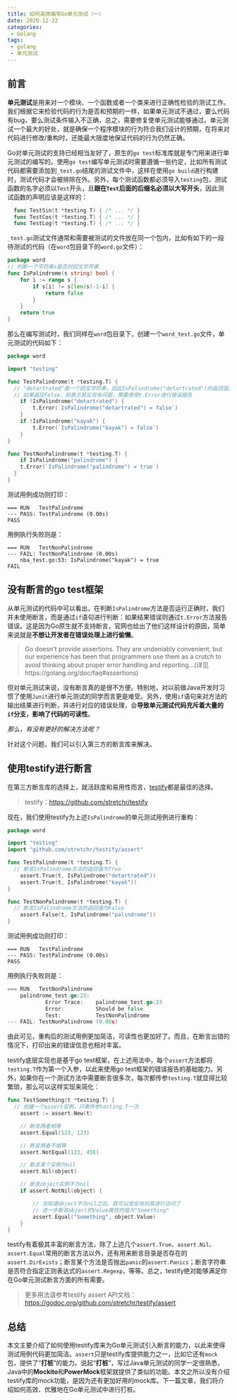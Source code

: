 ```yaml
---
title: 如何高效编写Go单元测试（一）
date: 2020-12-22
categories:
 - Golang
tags:
 - golang
 - 单元测试
---
```


## 前言

**单元测试**是用来对一个模块、一个函数或者一个类来进行正确性检验的测试工作。我们根据它来检验代码的行为是否和预期的一样，如果单元测试不通过，要么代码有bug，要么测试条件输入不正确，总之，需要修复使单元测试能够通过。单元测试一个最大的好处，就是确保一个程序模块的行为符合我们设计的预期，在将来对代码进行修改/重构时，还能最大限度地保证代码的行为仍然正确。

Go对单元测试的支持已经相当友好了，原生的`go test`标准库就是专门用来进行单元测试的编写的。使用`go test`编写单元测试时需要遵循一些约定，比如所有测试代码都需要添加到`_test.go`结尾的测试文件中，这样在使用`go build`进行构建时，测试代码才会被排除在外。另外，每个测试函数都必须导入`testing`包，测试函数的名字必须以`Test`开头，且**跟在`Test`后面的后缀名必须以大写开头**，因此测试函数的声明应该是这样的：

```go
  func TestSin(t *testing.T) { /* ... */ }
  func TestCos(t *testing.T) { /* ... */ }
  func TestLog(t *testing.T) { /* ... */ }
```

`_test.go`测试文件通常和需要被测试的文件放在同一个包内，比如有如下的一段待测试的代码（在`word`包目录下的`word.go`文件）：

```go
package word
// 判断一个字符串s是否时回文字符串
func IsPalindrome(s string) bool {
    for i := range s {
        if s[i] != s[len(s)-1-i] {
            return false
        } 
    }
    return true
}
```

那么在编写测试时，我们同样在`word`包目录下，创建一个`word_test.go`文件，单元测试的代码如下：

```go
package word

import "testing"

func TestPalindrome(t *testing.T) {
  // "detartrated"是一个回文字符串，因此IsPalindrome("detartrated")的返回值应该为true
  // 如果返回false，则表示其实现有问题，需要使用t.Error进行错误报告
	if !IsPalindrome("detartrated") {
		t.Error(`IsPalindrome("detartrated") = false`)
	}
	if !IsPalindrome("kayak") {
		t.Error(`IsPalindrome("kayak") = false`)
	}
}

func TestNonPalindrome(t *testing.T) {
	if IsPalindrome("palindrome") {
    t.Error(`IsPalindrome("palindrome") = true`) 
  }
}
```

测试用例成功则打印：

```shell
=== RUN   TestPalindrome
--- PASS: TestPalindrome (0.00s)
PASS
```

用例执行失败则是：

```
=== RUN   TestNonPalindrome
--- FAIL: TestNonPalindrome (0.00s)
    nba_test.go:53: IsPalindrome("kayak") = true
FAIL
```

## 没有断言的go test框架

从单元测试的代码中可以看出，在判断`IsPalindrome`方法是否运行正确时，我们并未使用断言，而是通过`if`语句进行判断：如果结果错误则通过`t.Error`方法报告错误。这是因为Go原生就不支持断言，官网也给出了他们这样设计的原因，简单来说就是**不想让开发者在错误处理上进行偷懒**。

> Go doesn't provide assertions. They are undeniably convenient, but our experience has been that programmers use them as a crutch to avoid thinking about proper error handling and reporting...(详见https://golang.org/doc/faq#assertions)

但对单元测试来说，没有断言真的是很不方便。特别地，对以前做Java开发时习惯了使用`Junit`进行单元测试的同学而言更是难受。另外，使用`if`语句来对方法的输出结果进行判断，并进行对应的错误处理，会**导致单元测试代码充斥着大量的`if`分支，影响了代码的可读性**。

 *那么，有没有更好的解决方法呢？*

针对这个问题，我们可以引入第三方的断言库来解决。

## 使用testify进行断言

在第三方断言库的选择上，就活跃度和易用性而言，[testify](https://github.com/stretchr/testify)都是最佳的选择。

> testify：https://github.com/stretchr/testify

现在，我们使用testify为上述`IsPalindrome`的单元测试用例进行重构：

```go
package word

import "testing"
import "github.com/stretchr/testify/assert"

func TestPalindrome(t *testing.T) {
  // 断言IsPalindrome方法的返回值为True
	assert.True(t, IsPalindrome("detartrated"))
	assert.True(t, IsPalindrome("kayak"))
}

func TestNonPalindrome(t *testing.T) {
  // 断言IsPalindrome方法的返回值为False
	assert.False(t, IsPalindrome("palindrome"))
}
```

测试用例成功则打印：

```shell
=== RUN   TestPalindrome
--- PASS: TestPalindrome (0.00s)
PASS
```

用例执行失败则是：

```go
=== RUN   TestNonPalindrome
    palindrome_test.go:23: 
        	Error Trace:	palindrome_test.go:23
        	Error:      	Should be false
        	Test:       	TestNonPalindrome
--- FAIL: TestNonPalindrome (0.00s)
```

由此可见，重构后的测试用例更加简洁，可读性也更加好了。而且，在断言出错的情况下，打印出来的错误信息也相对丰富。

testify底层实现也是基于go test框架，在上述用法中，每个`assert`方法都将`testing.T`作为第一个入参，以此来使用go test框架的错误报告的基础能力。另外，如果你在一个测试方法中需要断言很多次，每次都传参`testing.T`就显得比较繁琐，那么可以这样实现来简化：

```go
func TestSomething(t *testing.T) {
  // 创建一个assert实例，只需传参testing.T一次
	assert := assert.New(t)

	// 断言两者相等
	assert.Equal(123, 123)

	// 断言两者不相等
	assert.NotEqual(123, 456)

	// 断言某个实例为nil
	assert.Nil(object)

	// 断言object实例不为nil
	if assert.NotNil(object) {

		// 当知道object不为nil之后，就可以安全地对其进行访问了
		// 进一步断言object的Value属性的值为"Something"
		assert.Equal("Something", object.Value)
	}
}
```

testify有着极其丰富的断言方法，除了上述几个`assert.True`、`assert.Nil`、`assert.Equal`常用的断言方法以外，还有用来断言目录是否存在的`assert.DirExists`；断言某个方法是否抛出`panic`的`assert.Panics`；断言字符串是否符合指定正则表达式的`assert.Regexp`，等等。总之，testify绝对能够满足你在Go单元测试断言方面的所有需要。

> 更多用法请参考testify assert API文档：https://godoc.org/github.com/stretchr/testify/assert

## 总结

本文主要介绍了如何使用testify库来为Go单元测试引入断言的能力，以此来使得测试用例代码更加简洁。`assert`只是testify库提供能力之一，比如它还有`mock`包，提供了“**打桩**”的能力。说起“**打桩**”，写过Java单元测试的同学一定很熟悉，Java中的**Mockito**和**PowerMock**框架就提供了类似的功能。本文之所以没有介绍testify库的mock功能，是因为还有更加好用的mock库。下一篇文章，我们将介绍如何高效、优雅地在Go单元测试中进行打桩。

